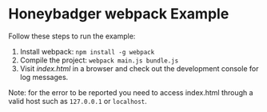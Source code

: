 # Honeybadger webpack Example

Follow these steps to run the example:

1. Install webpack: `npm install -g webpack`
2. Compile the project: `webpack main.js bundle.js`
3. Visit *index.html* in a browser and check out the development console for log
   messages.
   
Note: for the error to be reported you need to access index.html through a valid host such as `127.0.0.1` or `localhost`.
